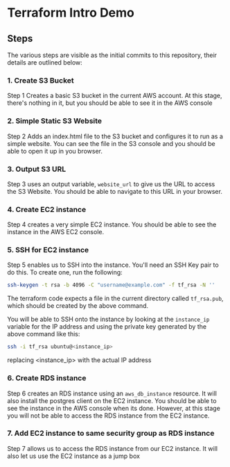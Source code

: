 Terraform Intro Demo
==============

Steps
----

The various steps are visible as the initial commits to this repository, their details are outlined below:

### 1. Create S3 Bucket

Step 1 Creates a basic S3 bucket in the current AWS account. At this stage, there's nothing in it, but you should be able to see it in the AWS console

### 2. Simple Static S3 Website

Step 2 Adds an index.html file to the S3 bucket and configures it to run as a simple website. You can see the file in the S3 console and you should be able to open it up in you browser.

### 3. Output S3 URL

Step 3 uses an output variable, `website_url` to give us the URL to access the S3 Website. You should be able to navigate to this URL in your browser.

### 4. Create EC2 instance

Step 4 creates a very simple EC2 instance. You should be able to see the instance in the AWS EC2 console.

### 5. SSH for EC2 instance

Step 5 enables us to SSH into the instance. You'll need an SSH Key pair to do this. To create one, run the following:
```bash
ssh-keygen -t rsa -b 4096 -C "username@example.com" -f tf_rsa -N ''
```

The terraform code expects a file in the current directory called `tf_rsa.pub`, which should be created by the above command.

You will be able to SSH onto the instance by looking at the `instance_ip` variable for the IP address and using the private key generated by the above command like this:

```bash
ssh -i tf_rsa ubuntu@<instance_ip>
```

replacing <instance_ip> with the actual IP address
### 6. Create RDS instance

Step 6 creates an RDS instance using an `aws_db_instance` resource. It will also install the postgres client on the EC2 instance. You should be able to see the instance in the AWS console when its done.
However, at this stage you will not be able to access the RDS instance from the EC2 instance.

### 7. Add EC2 instance to same security group as RDS instance
Step 7 allows us to access the RDS instance from our EC2 instance. It will also let us use the EC2 instance as a jump box

